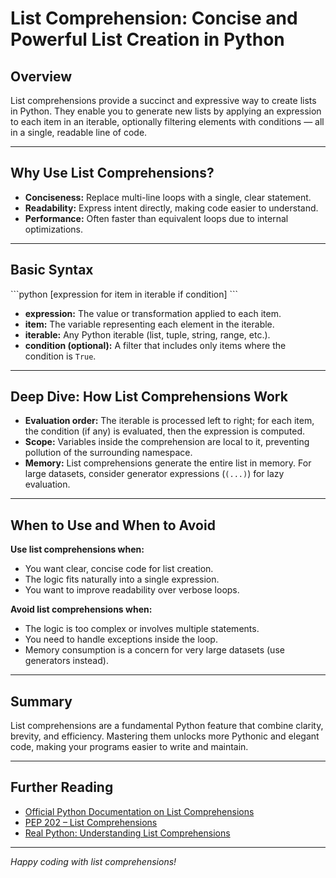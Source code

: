 # List Comprehension: Concise and Powerful List Creation in Python

## Overview

List comprehensions provide a succinct and expressive way to create lists in Python. They enable you to generate new lists by applying an expression to each item in an iterable, optionally filtering elements with conditions — all in a single, readable line of code.

---

## Why Use List Comprehensions?

- **Conciseness:** Replace multi-line loops with a single, clear statement.
- **Readability:** Express intent directly, making code easier to understand.
- **Performance:** Often faster than equivalent loops due to internal optimizations.

---

## Basic Syntax

\```python
[expression for item in iterable if condition]
\```

- **expression:** The value or transformation applied to each item.
- **item:** The variable representing each element in the iterable.
- **iterable:** Any Python iterable (list, tuple, string, range, etc.).
- **condition (optional):** A filter that includes only items where the condition is `True`.

---
## Deep Dive: How List Comprehensions Work

- **Evaluation order:** The iterable is processed left to right; for each item, the condition (if any) is evaluated, then the expression is computed.
- **Scope:** Variables inside the comprehension are local to it, preventing pollution of the surrounding namespace.
- **Memory:** List comprehensions generate the entire list in memory. For large datasets, consider generator expressions (`(...)`) for lazy evaluation.

---

## When to Use and When to Avoid

**Use list comprehensions when:**

- You want clear, concise code for list creation.
- The logic fits naturally into a single expression.
- You want to improve readability over verbose loops.

**Avoid list comprehensions when:**

- The logic is too complex or involves multiple statements.
- You need to handle exceptions inside the loop.
- Memory consumption is a concern for very large datasets (use generators instead).

---

## Summary

List comprehensions are a fundamental Python feature that combine clarity, brevity, and efficiency. Mastering them unlocks more Pythonic and elegant code, making your programs easier to write and maintain.

---

## Further Reading

- [Official Python Documentation on List Comprehensions](https://docs.python.org/3/tutorial/datastructures.html#list-comprehensions)
- [PEP 202 – List Comprehensions](https://www.python.org/dev/peps/pep-0202/)
- [Real Python: Understanding List Comprehensions](https://realpython.com/list-comprehensions-python/)

---

*Happy coding with list comprehensions!*